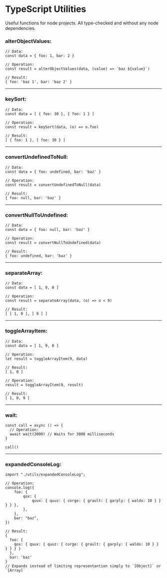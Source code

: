 # TypeScript Utilities

Useful functions for node projects. All type-checked and without any node dependencies.

### alterObjectValues:

```node
// Data: 
const data = { foo: 1, bar: 2 }

// Operation: 
const result = alterObjectValues(data, (value) => `baz ${value}`)

// Result: 
{ foo: 'baz 1', bar: 'baz 2' }
```

---

### keySort:

```node
// Data: 
const data = [ { foo: 30 }, { foo: 1 } ]

// Operation: 
const result = keySort(data, (o) => o.foo)

// Result: 
[ { foo: 1 }, { foo: 30 } ]
```

---

### convertUndefinedToNull:

```node
// Data: 
const data = { foo: undefined, bar: 'baz' }

// Operation: 
const result = convertUndefinedToNull(data)

// Result: 
{ foo: null, bar: 'baz' }
```

---

### convertNullToUndefined:

```node
// Data: 
const data = { foo: null, bar: 'baz' }

// Operation: 
const result = convertNullToUndefined(data)

// Result: 
{ foo: undefined, bar: 'baz' }
```

---

### separateArray:

```node
// Data: 
const data = [ 1, 9, 0 ]

// Operation: 
const result = separateArray(data, (o) => o < 9)

// Result: 
[ [ 1, 0 ], [ 9 ] ]
```

---

### toggleArrayItem:

```node
// Data: 
const data = [ 1, 9, 0 ]

// Operation: 
let result = toggleArrayItem(9, data)

// Result: 
[ 1, 0 ]

// Operation: 
result = toggleArrayItem(9, result)

// Result: 
[ 1, 0, 9 ]
```

---

### wait:

```node
const call = async () => {
  // Operation: 
  await wait(3000) // Waits for 3000 milliseconds
}

call()
```

---

### expandedConsoleLog:

```node
import "./utils/expandedConsoleLog";

// Operation: 
console.log({
    foo: {
        qox: {
            quux: { quuz: { corge: { grault: { garply: { waldo: 10 } } } } },
        },
    },
    bar: "baz",
})

// Result: 
{
  foo: {
    qox: { quux: { quuz: { corge: { grault: { garply: { waldo: 10 } } } } } }
  },
  bar: 'baz'
}
// Expands instead of limiting representantion simply to `[Object]` or `[Array]`
```
